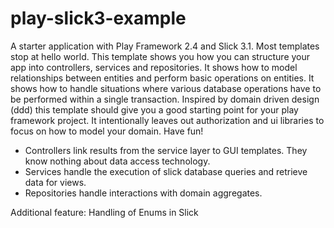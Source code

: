 play-slick3-example
==================

A starter application with Play Framework 2.4 and Slick 3.1. Most templates stop at hello world. This template shows you how you can structure your app into controllers, services and repositories. It shows how to model relationships between entities and perform basic operations on entities. It shows how to handle situations where various database operations have to be performed within a single transaction. Inspired by domain driven design (ddd) this template should give you a good starting point for your play framework project. It intentionally leaves out authorization and ui libraries to focus on how to model your domain. Have fun!

* Controllers link results from the service layer to GUI templates. They know nothing about data access technology. 
* Services handle the execution of slick database queries and retrieve data for views.
* Repositories handle interactions with domain aggregates.

Additional feature: Handling of Enums in Slick